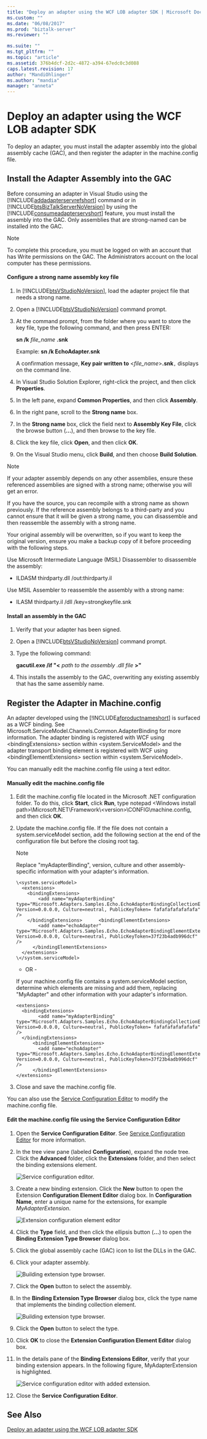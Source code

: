 ```yaml
---
title: "Deploy an adapter using the WCF LOB adapter SDK | Microsoft Docs"
ms.custom: ""
ms.date: "06/08/2017"
ms.prod: "biztalk-server"
ms.reviewer: ""

ms.suite: ""
ms.tgt_pltfrm: ""
ms.topic: "article"
ms.assetid: 376b4dcf-2d2c-4872-a394-67edc0c3d088
caps.latest.revision: 17
author: "MandiOhlinger"
ms.author: "mandia"
manager: "anneta"
---
```

# Deploy an adapter using the WCF LOB adapter SDK
To deploy an adapter, you must install the adapter assembly into the global assembly cache (GAC), and then register the adapter in the machine.config file.  
  
## Install the Adapter Assembly into the GAC  
 Before consuming an adapter in Visual Studio using the [!INCLUDE[addadapterservrefshort](../../includes/addadapterservrefshort-md.md)] command or in [!INCLUDE[btsBizTalkServerNoVersion](../../includes/btsbiztalkservernoversion-md.md)] by using the [!INCLUDE[consumeadapterservshort](../../includes/consumeadapterservshort-md.md)] feature, you must install the assembly into the GAC. Only assemblies that are strong-named can be installed into the GAC.  
  
> [!NOTE]
>  To complete this procedure, you must be logged on with an account that has Write permissions on the GAC. The Administrators account on the local computer has these permissions.  
  
#### Configure a strong name assembly key file  
  
1.  In [!INCLUDE[btsVStudioNoVersion](../../includes/btsvstudionoversion-md.md)], load the adapter project file that needs a strong name.  
  
2.  Open a [!INCLUDE[btsVStudioNoVersion](../../includes/btsvstudionoversion-md.md)] command prompt.  
  
3.  At the command prompt, from the folder where you want to store the key file, type the following command, and then press ENTER:  
  
     **sn /k**  *file_name* **.snk**  
  
     Example: **sn /k EchoAdapter.snk**  
  
     A confirmation message, **Key pair written to** \<*file_name*>**.snk**`,` displays on the command line.  
  
4.  In Visual Studio Solution Explorer, right-click the project, and then click **Properties**.  
  
5.  In the left pane, expand **Common Properties**, and then click **Assembly**.  
  
6.  In the right pane, scroll to the **Strong name** box.  
  
7.  In the **Strong name** box, click the field next to **Assembly Key File**, click the browse button (**…**), and then browse to the key file.  
  
8.  Click the key file, click **Open**, and then click **OK**.  
  
9. On the Visual Studio menu, click **Build**, and then choose **Build Solution**.  
  
> [!NOTE]
>  If your adapter assembly depends on any other assemblies, ensure these referenced assemblies are signed with a strong name; otherwise you will get an error.  
  
 If you have the source, you can recompile with a strong name as shown previously. If the reference assembly belongs to a third-party and you cannot ensure that it will be given a strong name, you can disassemble and then reassemble the assembly with a strong name.  
  
 Your original assembly will be overwritten, so if you want to keep the original version, ensure you make a backup copy of it before proceeding with the following steps.  
  
 Use Microsoft Intermediate Language (MSIL) Disassembler to disassemble the assembly:  
  
-   ILDASM thirdparty.dll /out:thirdparty.il  
  
 Use MSIL Assembler to reassemble the assembly with a strong name:  
  
-   ILASM thirdparty.il /dll /key=strongkeyfile.snk  
  
#### Install an assembly in the GAC  
  
1.  Verify that your adapter has been signed.  
  
2.  Open a [!INCLUDE[btsVStudioNoVersion](../../includes/btsvstudionoversion-md.md)] command prompt.  
  
3.  Type the following command:  
  
     **gacutil.exe /if "\<** *path to the assembly .dll file* **>"**  
  
4.  This installs the assembly to the GAC, overwriting any existing assembly that has the same assembly name.  
  
## Register the Adapter in Machine.config  
 An adapter developed using the [!INCLUDE[afproductnameshort](../../includes/afproductnameshort-md.md)] is surfaced as a WCF binding.  See Microsoft.ServiceModel.Channels.Common.AdapterBinding for more information.  The adapter binding is registered with WCF using \<bindingExtensions> section within \<system.ServiceModel> and the adapter transport binding element is registered with WCF using \<bindingElementExtensions> section within \<system.ServiceModel>.  
  
 You can manually edit the machine.config file using a text editor.  
  
#### Manually edit the machine.config file  
  
1.  Edit the machine.config file located in the Microsoft .NET configuration folder. To do this, click **Start**, click **Run**, type notepad \<Windows install path>\Microsoft.NET\Framework\\<version\>\CONFIG\machine.config, and then click **OK**.  
  
2.  Update the machine.config file. If the file does not contain a system.serviceModel section, add the following section at the end of the configuration file but before the closing root tag.  
  
    > [!NOTE]
    >  Replace "myAdapterBinding", version, culture and other assembly-specific information with your adapter's information.  
  
    ```  
    \<system.serviceModel>  
      <extensions>  
        <bindingExtensions>  
            <add name="myAdapterBinding" type="Microsoft.Adapters.Samples.Echo.EchoAdapterBindingCollectionElement,EchoAdapter, Version=0.0.0.0, Culture=neutral, PublicKeyToken= fafafafafafafafa" />  
        </bindingExtensions>      <bindingElementExtensions>  
            <add name="echoAdapter" type="Microsoft.Adapters.Samples.Echo.EchoAdapterBindingElementExtension,EchoAdapter, Version=0.0.0.0, Culture=neutral, PublicKeyToken=37f23b4adb996dcf" />  
          </bindingElementExtensions>  
      </extensions>  
    \</system.serviceModel>  
    ```  
  
     - OR -  
  
     If your machine.config file contains a system.serviceModel section, determine which elements are missing and add them, replacing "MyAdapter" and other information with your adapter's information.  
  
    ```  
    <extensions>  
      <bindingExtensions>  
            <add name="myAdapterBinding" type="Microsoft.Adapters.Samples.Echo.EchoAdapterBindingCollectionElement,EchoAdapter, Version=0.0.0.0, Culture=neutral, PublicKeyToken= fafafafafafafafa" />  
      </bindingExtensions>  
          <bindingElementExtensions>  
            <add name="echoAdapter" type="Microsoft.Adapters.Samples.Echo.EchoAdapterBindingElementExtension,EchoAdapter, Version=0.0.0.0, Culture=neutral, PublicKeyToken=37f23b4adb996dcf" />  
          </bindingElementExtensions>  
    </extensions>  
    ```  
  
3.  Close and save the machine.config file.  
  
 You can also use the [Service Configuration Editor](https://msdn.microsoft.com/library/ms732009.aspx) to modify the machine.config file.
  
#### Edit the machine.config file using the Service Configuration Editor  
  
1.  Open the **Service Configuration Editor**. See [Service Configuration Editor](https://msdn.microsoft.com/library/ms732009.aspx) for  more information.
  
2.  In the tree view pane (labeled **Configuration**), expand the node tree. Click the **Advanced** folder, click the **Extensions** folder, and then select the binding extensions element.  
  
     ![Service configuration editor.](../../adapters-and-accelerators/wcf-lob-adapter-sdk/media/0a44a070-b788-4287-bd9e-c946fafcf11c.gif "0a44a070-b788-4287-bd9e-c946fafcf11c")  
  
3.  Create a new binding extension. Click the **New** button to open the Extension **Configuration Element Editor** dialog box. In **Configuration Name**, enter a unique name for the extensions, for example *MyAdapterExtension*.  
  
     ![Extension configuration element editor](../../adapters-and-accelerators/wcf-lob-adapter-sdk/media/1398a256-00fa-4591-99ee-54298a8cf6e3.gif "1398a256-00fa-4591-99ee-54298a8cf6e3")  
  
4.  Click the **Type** field, and then click the ellipsis button (**...**) to open the **Binding Extension Type Browser** dialog box.  
  
5.  Click the global assembly cache (GAC) icon to list the DLLs in the GAC.  
  
6.  Click your adapter assembly.  
  
     ![Building extension type browser.](../../adapters-and-accelerators/wcf-lob-adapter-sdk/media/7528e218-8930-4b01-b29d-8ec125a9b818.gif "7528e218-8930-4b01-b29d-8ec125a9b818")  
  
7.  Click the **Open** button to select the assembly.  
  
8.  In the **Binding Extension Type Browser** dialog box, click the type name that implements the binding collection element.  
  
     ![Building extension type browser.](../../adapters-and-accelerators/wcf-lob-adapter-sdk/media/a5db2c6b-cdf7-4cd9-8cc4-6b0fb960b1ce.gif "a5db2c6b-cdf7-4cd9-8cc4-6b0fb960b1ce")  
  
9. Click the **Open** button to select the type.  
  
10. Click **OK** to close the **Extension Configuration Element Editor** dialog box.  
  
11. In the details pane of the **Binding Extensions Editor**, verify that your binding extension appears. In the following figure, MyAdapterExtension is highlighted.  
  
     ![Service configuration editor with added extension.](../../adapters-and-accelerators/wcf-lob-adapter-sdk/media/955d37ea-cba5-49db-90de-0f8feb49c0e0.gif "955d37ea-cba5-49db-90de-0f8feb49c0e0")  
  
12. Close the **Service Configuration Editor**.  
  
## See Also  
 [Deploy an adapter using the WCF LOB adapter SDK](../../adapters-and-accelerators/wcf-lob-adapter-sdk/deploy-an-adapter-using-the-wcf-lob-adapter-sdk.md)